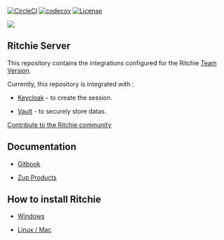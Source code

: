 [![CircleCI](https://circleci.com/gh/ZupIT/ritchie-server/tree/master.svg?style=svg)](https://circleci.com/gh/ZupIT/ritchie-server) [![codecov](https://codecov.io/gh/zupit/ritchie-server/branch/master/graph/badge.svg)](https://codecov.io/gh/zupit/ritchie-server) [![License](https://img.shields.io/badge/License-Apache%202.0-blue.svg)](https://opensource.org/licenses/Apache-2.0)


<img class="special-img-class" src="/docs/img/ritchie-banner.png" />

## Ritchie Server

This repository contains the integrations configured for the Ritchie [Team Version](https://docs.ritchiecli.io/software-architecture-1/team-version).

Currently, this repository is integrated with :

- [Keycloak](https://www.keycloak.org/) - to create the session.

- [Vault](https://www.vaultproject.io/) - to securely store datas.

[Contribute to the Ritchie community](https://github.com/ZupIT/ritchie-server/blob/master/CONTRIBUTING.md)


## Documentation

- [Gitbook](https://docs.ritchiecli.io)

- [Zup Products](https://www.zup.com.br/en/about) 



## How to install Ritchie

- [Windows](https://docs.ritchiecli.io/get-started/installation/windows)

- [Linux / Mac](https://docs.ritchiecli.io/get-started/installation/linux-mac)


